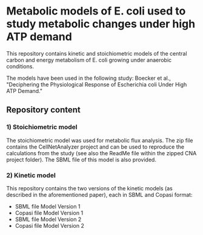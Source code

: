 # Metabolic models of E. coli used to study metabolic changes under high ATP demand

This repository contains kinetic and stoichiometric models of the central carbon and 
energy metabolism of E. coli growing under anaerobic conditions. 

The models have been used in the following study: 
Boecker et al., "Deciphering the Physiological Response of Escherichia coli Under High ATP Demand."    

## Repository content 

### 1) Stoichiometric model

The stoichiometric model was used for metabolic flux analysis. The zip file contains
the CellNetAnalyzer project and can be used to reproduce the calculations from the
study (see also the ReadMe file within the zipped CNA project folder). The SBML file of 
this model is also provided.


### 2) Kinetic model

This repository contains the two versions of the kinetic models (as described in the aforementioned paper), each in SBML and Copasi format:

- SBML file Model Version 1
- Copasi file Model Version 1
- SBML file Model Version 2
- Copasi file Model Version 2
